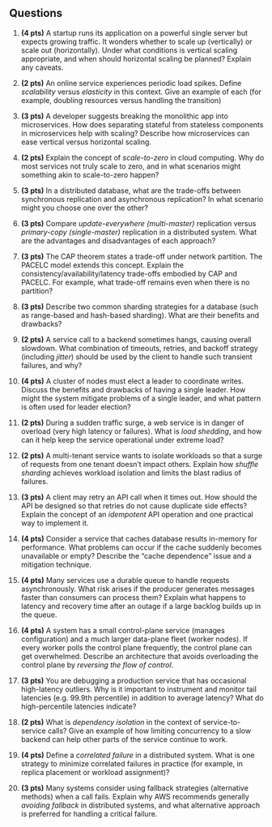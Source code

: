## **Questions**

1. **(4 pts)** A startup runs its application on a powerful single server but expects growing traffic. It wonders whether to scale up (vertically) or scale out (horizontally). Under what conditions is vertical scaling appropriate, and when should horizontal scaling be planned? Explain any caveats.

	
2. **(2 pts)** An online service experiences periodic load spikes. Define _scalability_ versus _elasticity_ in this context. Give an example of each (for example, doubling resources versus handling the transition)
    
3. **(3 pts)** A developer suggests breaking the monolithic app into microservices. How does separating stateful from stateless components in microservices help with scaling? Describe how microservices can ease vertical versus horizontal scaling.
	
    
4. **(2 pts)** Explain the concept of _scale-to-zero_ in cloud computing. Why do most services not truly scale to zero, and in what scenarios might something akin to scale-to-zero happen?

    
5. **(3 pts)** In a distributed database, what are the trade-offs between synchronous replication and asynchronous replication? In what scenario might you choose one over the other?

    
6. **(3 pts)** Compare _update-everywhere (multi-master)_ replication versus _primary-copy (single-master)_ replication in a distributed system. What are the advantages and disadvantages of each approach?
	

7. **(3 pts)** The CAP theorem states a trade-off under network partition. The PACELC model extends this concept. Explain the consistency/availability/latency trade-offs embodied by CAP and PACELC. For example, what trade-off remains even when there is no partition?
    
8. **(3 pts)** Describe two common sharding strategies for a database (such as range-based and hash-based sharding). What are their benefits and drawbacks?
    
9. **(2 pts)** A service call to a backend sometimes hangs, causing overall slowdown. What combination of timeouts, retries, and backoff strategy (including _jitter_) should be used by the client to handle such transient failures, and why?
    
10. **(4 pts)** A cluster of nodes must elect a leader to coordinate writes. Discuss the benefits and drawbacks of having a single leader. How might the system mitigate problems of a single leader, and what pattern is often used for leader election?
    
11. **(2 pts)** During a sudden traffic surge, a web service is in danger of overload (very high latency or failures). What is _load shedding_, and how can it help keep the service operational under extreme load?
    
12. **(2 pts)** A multi-tenant service wants to isolate workloads so that a surge of requests from one tenant doesn’t impact others. Explain how _shuffle sharding_ achieves workload isolation and limits the blast radius of failures.
    
13. **(3 pts)** A client may retry an API call when it times out. How should the API be designed so that retries do not cause duplicate side effects? Explain the concept of an _idempotent_ API operation and one practical way to implement it.
    
14. **(4 pts)** Consider a service that caches database results in-memory for performance. What problems can occur if the cache suddenly becomes unavailable or empty? Describe the “cache dependence” issue and a mitigation technique.
    
15. **(4 pts)** Many services use a durable queue to handle requests asynchronously. What risk arises if the producer generates messages faster than consumers can process them? Explain what happens to latency and recovery time after an outage if a large backlog builds up in the queue.
    
16. **(4 pts)** A system has a small control-plane service (manages configuration) and a much larger data-plane fleet (worker nodes). If every worker polls the control plane frequently, the control plane can get overwhelmed. Describe an architecture that avoids overloading the control plane by _reversing the flow of control_.
    
17. **(3 pts)** You are debugging a production service that has occasional high-latency outliers. Why is it important to instrument and monitor tail latencies (e.g. 99.9th percentile) in addition to average latency? What do high-percentile latencies indicate?
    
18. **(2 pts)** What is _dependency isolation_ in the context of service-to-service calls? Give an example of how limiting concurrency to a slow backend can help other parts of the service continue to work.
    
19. **(4 pts)** Define a _correlated failure_ in a distributed system. What is one strategy to minimize correlated failures in practice (for example, in replica placement or workload assignment)?
    
20. **(3 pts)** Many systems consider using fallback strategies (alternative methods) when a call fails. Explain why AWS recommends generally _avoiding fallback_ in distributed systems, and what alternative approach is preferred for handling a critical failure.
